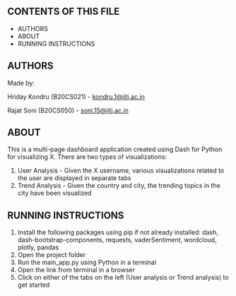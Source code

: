 CONTENTS OF THIS FILE
---------------------
 
 * AUTHORS
 * ABOUT
 * RUNNING INSTRUCTIONS


AUTHORS
---------------------------

Made by: 

Hriday Kondru (B20CS021) - kondru.1@iitj.ac.in

Rajat Soni (B20CS050) - soni.15@iitj.ac.in

ABOUT
---------------------------

This is a multi-page dashboard application created using Dash for Python for visualizing X. There are two types of visualizations:
1) User Analysis - Given the X username, various visualizations related to the user are displayed in separate tabs
2) Trend Analysis - Given the country and city, the trending topics in the city have been visualized 

RUNNING INSTRUCTIONS
---------------------------

1) Install the following packages using pip if not already installed: dash, dash-bootstrap-components, requests, vaderSentiment, wordcloud, plotly, pandas
2) Open the project folder
3) Run the main_app.py using Python in a terminal
4) Open the link from terminal in a browser
5) Click on either of the tabs on the left (User analysis or Trend analysis) to get started
